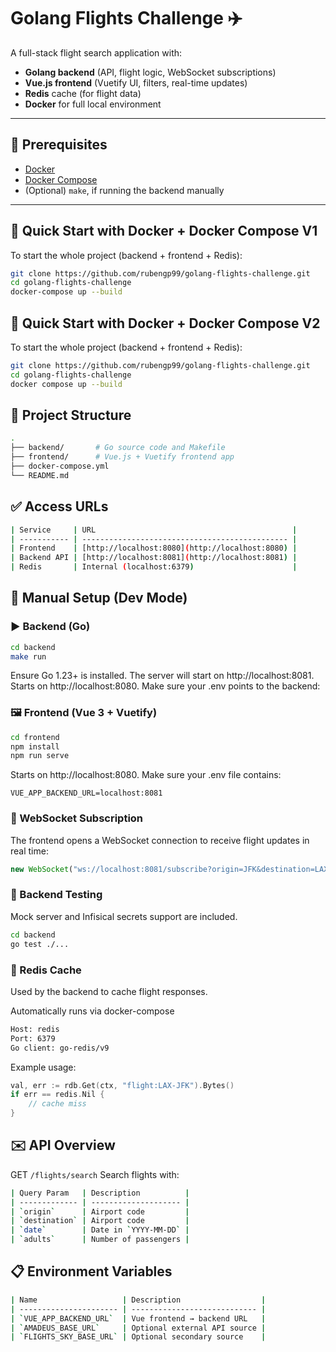# Golang Flights Challenge ✈️

A full-stack flight search application with:

- **Golang backend** (API, flight logic, WebSocket subscriptions)
- **Vue.js frontend** (Vuetify UI, filters, real-time updates)
- **Redis** cache (for flight data)
- **Docker** for full local environment

---

## 🔧 Prerequisites

- [Docker](https://www.docker.com/)
- [Docker Compose](https://docs.docker.com/compose/)
- (Optional) `make`, if running the backend manually

---

## 🚀 Quick Start with Docker + Docker Compose V1

To start the whole project (backend + frontend + Redis):

```bash
git clone https://github.com/rubengp99/golang-flights-challenge.git
cd golang-flights-challenge
docker-compose up --build
```

## 🚀 Quick Start with Docker + Docker Compose V2

To start the whole project (backend + frontend + Redis):

```bash
git clone https://github.com/rubengp99/golang-flights-challenge.git
cd golang-flights-challenge
docker compose up --build
```

## 📁 Project Structure

```bash
.
├── backend/       # Go source code and Makefile
├── frontend/      # Vue.js + Vuetify frontend app
├── docker-compose.yml
└── README.md
```


## ✅ Access URLs

```bash
| Service     | URL                                            |
| ----------- | ---------------------------------------------- |
| Frontend    | [http://localhost:8080](http://localhost:8080) |
| Backend API | [http://localhost:8081](http://localhost:8081) |
| Redis       | Internal (localhost:6379)                      |
```

## 🔧 Manual Setup (Dev Mode)
### ▶️ Backend (Go)

```bash
cd backend
make run
```

Ensure Go 1.23+ is installed. The server will start on http://localhost:8081.
Starts on http://localhost:8080. Make sure your .env points to the backend:

### 🖼️ Frontend (Vue 3 + Vuetify)

```bash
cd frontend
npm install
npm run serve
```

Starts on http://localhost:8080.
Make sure your .env file contains:

```env
VUE_APP_BACKEND_URL=localhost:8081
```

### 🔁 WebSocket Subscription
The frontend opens a WebSocket connection to receive flight updates in real time:

```js
new WebSocket("ws://localhost:8081/subscribe?origin=JFK&destination=LAX&date=2025-05-10&adults=1")
```

### 🧪 Backend Testing
Mock server and Infisical secrets support are included.

```bash
cd backend
go test ./...
```

### 💾 Redis Cache
Used by the backend to cache flight responses.

Automatically runs via docker-compose

```BASH
Host: redis
Port: 6379
Go client: go-redis/v9
```

Example usage:
```go
val, err := rdb.Get(ctx, "flight:LAX-JFK").Bytes()
if err == redis.Nil {
    // cache miss
}
```

## ✉️ API Overview
GET ``/flights/search``
Search flights with:

```bash
| Query Param   | Description          |
| ------------- | -------------------- |
| `origin`      | Airport code         |
| `destination` | Airport code         |
| `date`        | Date in `YYYY-MM-DD` |
| `adults`      | Number of passengers |
```

## 📋 Environment Variables

```bash
| Name                   | Description                  |
| ---------------------- | ---------------------------- |
| `VUE_APP_BACKEND_URL`  | Vue frontend → backend URL   |
| `AMADEUS_BASE_URL`     | Optional external API source |
| `FLIGHTS_SKY_BASE_URL` | Optional secondary source    |
```